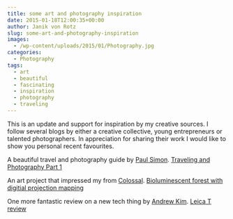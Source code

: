 ```yaml
---
title: some art and photography inspiration
date: 2015-01-18T12:00:35+00:00
author: Janik von Rotz
slug: some-art-and-photography-inspiration
images:
  - /wp-content/uploads/2015/01/Photography.jpg
categories:
  - Photography
tags:
  - art
  - beautiful
  - fascinating
  - inspiration
  - photography
  - traveling
---
```

This is an update and support for inspiration by my creative sources. I follow several blogs by either a creative collective, young entrepreneurs or talented photographers. In appreciation for sharing their work I would like to show you personal recent favourites.
<!--more-->
A beautiful travel and photography guide by [Paul Simon](http://paulstamatiou.com/about/).
[Traveling and Photography Part 1](http://paulstamatiou.com/traveling-and-photography-part-1/)

An art project that impressed my from [Colossal](http://www.thisiscolossal.com/).
[Bioluminescent forest with digitial projection mapping](http://www.thisiscolossal.com/2015/01/a-bioluminescent-forest-created-with-digital-projection-mapping)

One more fantastic review on a new tech thing by [Andrew Kim](http://www.minimallyminimal.com/about/).
[Leica T review](http://www.minimallyminimal.com/blog/leica-t-m-adapter-t-summilux-m-35mm-f14-asph)